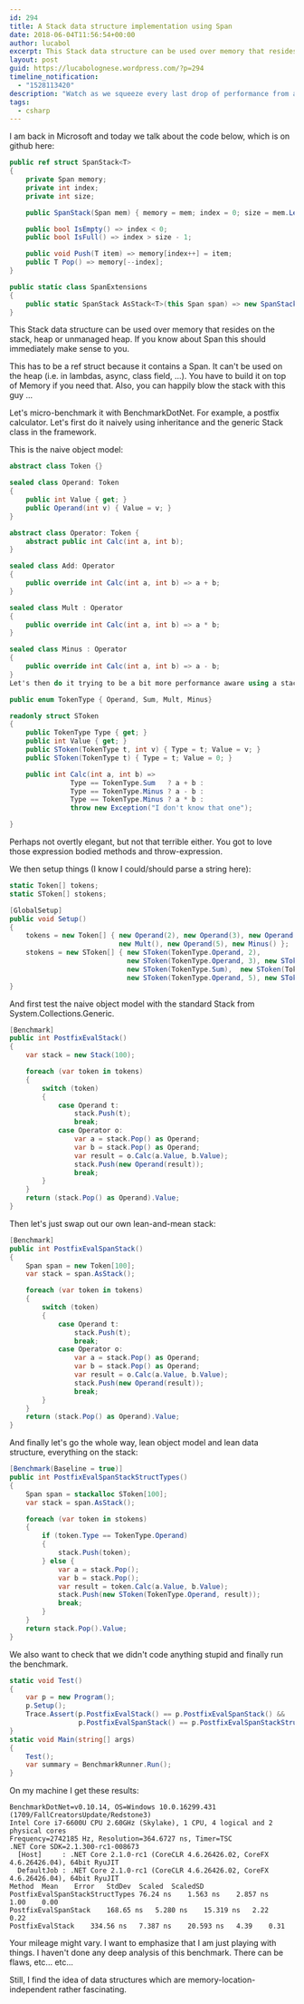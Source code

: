 ```yaml
---
id: 294
title: A Stack data structure implementation using Span
date: 2018-06-04T11:56:54+00:00
author: lucabol
excerpt: This Stack data structure can be used over memory that resides on the stack, heap or unmanaged heap. If you know about Span this should immediately make sense to you.
layout: post
guid: https://lucabolognese.wordpress.com/?p=294
timeline_notification:
  - "1528113420"
description: "Watch as we squeeze every last drop of performance from a simple stack data structure using C#'s new Span type. From heap to stack to unmanaged memory, this memory-location-agnostic implementation will make your benchmarks sing. Warning: may contain traces of unsafe code and performance obsession"
tags:
  - csharp
---
```

I am back in Microsoft and today we talk about the code below, which is on github here:
```csharp
public ref struct SpanStack<T>
{
    private Span memory;
    private int index;
    private int size;

    public SpanStack(Span mem) { memory = mem; index = 0; size = mem.Length; }

    public bool IsEmpty() => index < 0;
    public bool IsFull() => index > size - 1;

    public void Push(T item) => memory[index++] = item;
    public T Pop() => memory[--index];
}

public static class SpanExtensions
{
    public static SpanStack AsStack<T>(this Span span) => new SpanStack(span);
}
```
This Stack data structure can be used over memory that resides on the stack, heap or unmanaged heap. If you know about Span this should immediately make sense to you.

This has to be a ref struct because it contains a Span. It can't be used on the heap (i.e. in lambdas, async, class field, ...). You have to build it on top of Memory if you need that. Also, you can happily blow the stack with this guy ...

Let's micro-benchmark it with BenchmarkDotNet.  For example, a postfix calculator. Let's first do it naively using inheritance and the generic Stack class in the framework.

This is the naive object model:
```csharp
abstract class Token {}

sealed class Operand: Token
{
    public int Value { get; }
    public Operand(int v) { Value = v; }
}

abstract class Operator: Token {
    abstract public int Calc(int a, int b);
}

sealed class Add: Operator
{
    public override int Calc(int a, int b) => a + b;
}

sealed class Mult : Operator
{
    public override int Calc(int a, int b) => a * b;
}

sealed class Minus : Operator
{
    public override int Calc(int a, int b) => a - b;
}
Let's then do it trying to be a bit more performance aware using a stack friendly representation:

public enum TokenType { Operand, Sum, Mult, Minus}

readonly struct SToken
{
    public TokenType Type { get; }
    public int Value { get; }
    public SToken(TokenType t, int v) { Type = t; Value = v; }
    public SToken(TokenType t) { Type = t; Value = 0; }

    public int Calc(int a, int b) =>
               Type == TokenType.Sum   ? a + b :
               Type == TokenType.Minus ? a - b :
               Type == TokenType.Minus ? a * b :
               throw new Exception("I don't know that one");

}
```
Perhaps not overtly elegant, but not that terrible either. You got to love those expression bodied methods and throw-expression.

We then setup things (I know I could/should parse a string here):
```csharp
static Token[] tokens;
static SToken[] stokens;

[GlobalSetup]
public void Setup()
{
    tokens = new Token[] { new Operand(2), new Operand(3), new Operand(4), new Add(),
                           new Mult(), new Operand(5), new Minus() };
    stokens = new SToken[] { new SToken(TokenType.Operand, 2),
                             new SToken(TokenType.Operand, 3), new SToken(TokenType.Operand, 4),
                             new SToken(TokenType.Sum),  new SToken(TokenType.Mult),
                             new SToken(TokenType.Operand, 5), new SToken(TokenType.Minus)};
}
```
And first test the naive object model with the standard Stack from System.Collections.Generic.
```csharp
[Benchmark]
public int PostfixEvalStack()
{
    var stack = new Stack(100);

    foreach (var token in tokens)
    {
        switch (token)
        {
            case Operand t:
                stack.Push(t);
                break;
            case Operator o:
                var a = stack.Pop() as Operand;
                var b = stack.Pop() as Operand;
                var result = o.Calc(a.Value, b.Value);
                stack.Push(new Operand(result));
                break;
        }
    }
    return (stack.Pop() as Operand).Value;
}
```
Then let's just swap out our own lean-and-mean stack:
```csharp
[Benchmark]
public int PostfixEvalSpanStack()
{
    Span span = new Token[100];
    var stack = span.AsStack();

    foreach (var token in tokens)
    {
        switch (token)
        {
            case Operand t:
                stack.Push(t);
                break;
            case Operator o:
                var a = stack.Pop() as Operand;
                var b = stack.Pop() as Operand;
                var result = o.Calc(a.Value, b.Value);
                stack.Push(new Operand(result));
                break;
        }
    }
    return (stack.Pop() as Operand).Value;
}
```
And finally let's go the whole way, lean object model and lean data structure, everything on the stack:
```csharp
[Benchmark(Baseline = true)]
public int PostfixEvalSpanStackStructTypes()
{
    Span span = stackalloc SToken[100];
    var stack = span.AsStack();

    foreach (var token in stokens)
    {
        if (token.Type == TokenType.Operand)
        {
            stack.Push(token);
        } else {
            var a = stack.Pop();
            var b = stack.Pop();
            var result = token.Calc(a.Value, b.Value);
            stack.Push(new SToken(TokenType.Operand, result));
            break;
        }
    }
    return stack.Pop().Value;
}
```
We also want to check that we didn't code anything stupid and finally run the benchmark.
```csharp
static void Test()
{
    var p = new Program();
    p.Setup();
    Trace.Assert(p.PostfixEvalStack() == p.PostfixEvalSpanStack() &&
                 p.PostfixEvalSpanStack() == p.PostfixEvalSpanStackStructTypes());
}
static void Main(string[] args)
{
    Test();
    var summary = BenchmarkRunner.Run();
}
```
On my machine I get these results:

```
BenchmarkDotNet=v0.10.14, OS=Windows 10.0.16299.431 (1709/FallCreatorsUpdate/Redstone3)
Intel Core i7-6600U CPU 2.60GHz (Skylake), 1 CPU, 4 logical and 2 physical cores
Frequency=2742185 Hz, Resolution=364.6727 ns, Timer=TSC
.NET Core SDK=2.1.300-rc1-008673
  [Host]     : .NET Core 2.1.0-rc1 (CoreCLR 4.6.26426.02, CoreFX 4.6.26426.04), 64bit RyuJIT
  DefaultJob : .NET Core 2.1.0-rc1 (CoreCLR 4.6.26426.02, CoreFX 4.6.26426.04), 64bit RyuJIT
Method	Mean	Error	StdDev	Scaled	ScaledSD
PostfixEvalSpanStackStructTypes	76.24 ns	1.563 ns	2.857 ns	1.00	0.00
PostfixEvalSpanStack	168.65 ns	5.280 ns	15.319 ns	2.22	0.22
PostfixEvalStack	334.56 ns	7.387 ns	20.593 ns	4.39	0.31
```
Your mileage might vary. I want to emphasize that I am just playing with things. I haven't done any deep analysis of this benchmark. There can be flaws, etc... etc...

Still, I find the idea of data structures which are memory-location-independent rather fascinating.
